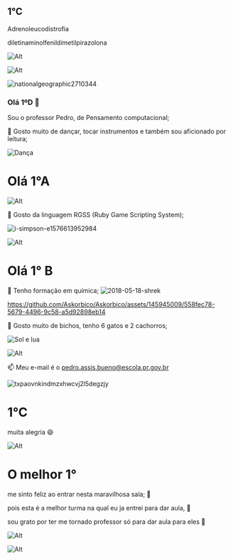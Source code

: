 ## 1°C

Adrenoleucodistrofia

diletinaminolfenildimetilpirazolona

![Alt](https://upload.wikimedia.org/wikipedia/commons/thumb/d/d9/Kodaki_fuji_frm_shojinko.jpg/1200px-Kodaki_fuji_frm_shojinko.jpg)

![Alt](https://hotelmt.com.br/wp-content/uploads/2018/06/206360-9-curiosidades-sobre-o-pantanal-que-voce-precisa-conhecer.jpg)

![nationalgeographic2710344](https://github.com/user-attachments/assets/81431f13-b1fa-495b-be88-da33b83b5fa2)


### Olá 1ºD 👋
Sou o professor Pedro, de Pensamento computacional;

👯 Gosto muito de dançar, tocar instrumentos e também sou aficionado por leitura;

![Dança](https://github.com/Askorbico/Askorbico/assets/145945009/2045b71a-0caa-4b91-a300-4b0240d6ace6)

# Olá 1°A

![Alt](https://imagens.brasil.elpais.com/resizer/xdswXhpcImNBn1gIVao9L05t_HU=/1960x1103/cloudfront-eu-central-1.images.arcpublishing.com/prisa/WZF3MMB4ONHUTB5KBSMFZ7L2OI.JPG)

🔭 Gosto da linguagem RGSS (Ruby Game Scripting System);

![i-simpson-e1576613952984](https://github.com/Askorbico/Askorbico/assets/145945009/94163a96-a404-4ef6-94ca-e0066a852791)

![Alt](https://s2.glbimg.com/lTUhRSG_HLiZm_hnV0PtPVRY1dw=/e.glbimg.com/og/ed/f/original/2016/04/05/2c.jpg)

# Olá 1° B
🌱 Tenho formação em química;
![2018-05-18-shrek](https://github.com/Askorbico/Askorbico/assets/145945009/f287df26-3192-4d54-ab5a-6d3993a76417)


https://github.com/Askorbico/Askorbico/assets/145945009/558fec78-5679-4496-9c58-a5d92898eb14



🤔 Gosto muito de bichos, tenho 6 gatos e 2 cachorros;

![Sol e lua](https://github.com/Askorbico/Askorbico/assets/145945009/16483da3-1b94-48ae-87f7-0e4ae73bc119)

![Alt](https://upload.wikimedia.org/wikipedia/commons/9/9d/Mfc_monocromia_positiva.png)


📫 Meu e-mail é o pedro.assis.bueno@escola.pr.gov.br

![txpaovnkindmzxhwcvj2l5degzjy](https://github.com/Askorbico/Askorbico/assets/145945009/2966c415-32f6-4cca-b208-4894bfe99af8)

# 1°C

muita alegria 😄

![Alt](https://paraiba.pb.gov.br/noticias/em-comemoracao-ao-dia-do-palhaco-projeto-interatos-traz-espetaculo-de-circo-com-los-iranzi/los-iranzi.png/@@images/2774b138-f4b7-41da-9527-32eda8978390.png)

# O melhor 1°

me sinto feliz ao entrar nesta maravilhosa sala; 🤨 

pois esta é a melhor turma na qual eu ja entrei para dar aula, 🤥

sou grato por ter me tornado professor só para dar aula para eles 🤡

![Alt](https://blog.jaleko.com.br/wp-content/uploads/2019/03/CAPS.png)

![Alt](https://img.elo7.com.br/product/zoom/3CFB5F5/painel-barbie-dreamhouse-03-2-00x1-50-barbie.jpg)


<!--
**Askorbico/Askorbico** is a ✨ _special_ ✨ repository because its `README.md` (this file) appears on your GitHub profile.

Here are some ideas to get you started:

- 🔭 I’m currently working on ...
- 🌱 I’m currently learning ...
- 👯 I’m looking to collaborate on ...
- 🤔 I’m looking for help with ...
- 💬 Ask me about ...
- 📫 How to reach me: ...
- 😄 Pronouns: ...
- ⚡ Fun fact: ...
-->
